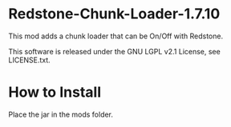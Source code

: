 # Redstone-Chunk-Loader-1.7.10
This mod adds a chunk loader that can be On/Off with Redstone.

This software is released under the GNU LGPL v2.1 License, see LICENSE.txt.

# How to Install
Place the jar in the mods folder.
